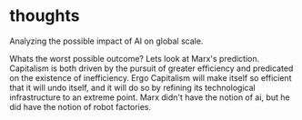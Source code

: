# thoughts


Analyzing the possible impact of AI on global scale. 


Whats the worst possible outcome?  Lets look at Marx's prediction. Capitalism is both driven by the pursuit of greater efficiency and predicated on the existence of inefficiency. Ergo Capitalism will make itself so efficient that it will undo itself, and it will do so by refining its technological infrastructure to an extreme point. Marx didn't have the notion of ai, but he did have the notion of robot factories.
